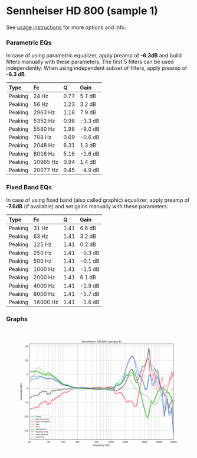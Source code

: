 # Sennheiser HD 800 (sample 1)
See [usage instructions](https://github.com/jaakkopasanen/AutoEq#usage) for more options and info.

### Parametric EQs
In case of using parametric equalizer, apply preamp of **-6.3dB** and build filters manually
with these parameters. The first 5 filters can be used independently.
When using independent subset of filters, apply preamp of **-6.3 dB**.

| Type    | Fc       |    Q | Gain    |
|:--------|:---------|:-----|:--------|
| Peaking | 24 Hz    | 0.77 | 5.7 dB  |
| Peaking | 56 Hz    | 1.23 | 3.2 dB  |
| Peaking | 2963 Hz  | 1.18 | 7.9 dB  |
| Peaking | 5352 Hz  | 0.98 | -3.3 dB |
| Peaking | 5580 Hz  | 1.98 | -9.0 dB |
| Peaking | 708 Hz   | 0.69 | -0.6 dB |
| Peaking | 2048 Hz  | 6.31 | 1.3 dB  |
| Peaking | 8016 Hz  | 5.16 | -1.6 dB |
| Peaking | 10965 Hz | 0.94 | 1.4 dB  |
| Peaking | 20077 Hz | 0.45 | -4.9 dB |

### Fixed Band EQs
In case of using fixed band (also called graphic) equalizer, apply preamp of **-7.6dB**
(if available) and set gains manually with these parameters.

| Type    | Fc       |    Q | Gain    |
|:--------|:---------|:-----|:--------|
| Peaking | 31 Hz    | 1.41 | 6.6 dB  |
| Peaking | 63 Hz    | 1.41 | 3.2 dB  |
| Peaking | 125 Hz   | 1.41 | 0.2 dB  |
| Peaking | 250 Hz   | 1.41 | -0.3 dB |
| Peaking | 500 Hz   | 1.41 | -0.1 dB |
| Peaking | 1000 Hz  | 1.41 | -1.5 dB |
| Peaking | 2000 Hz  | 1.41 | 6.1 dB  |
| Peaking | 4000 Hz  | 1.41 | -1.9 dB |
| Peaking | 8000 Hz  | 1.41 | -5.7 dB |
| Peaking | 16000 Hz | 1.41 | -1.6 dB |

### Graphs
![](./Sennheiser%20HD%20800%20(sample%201).png)